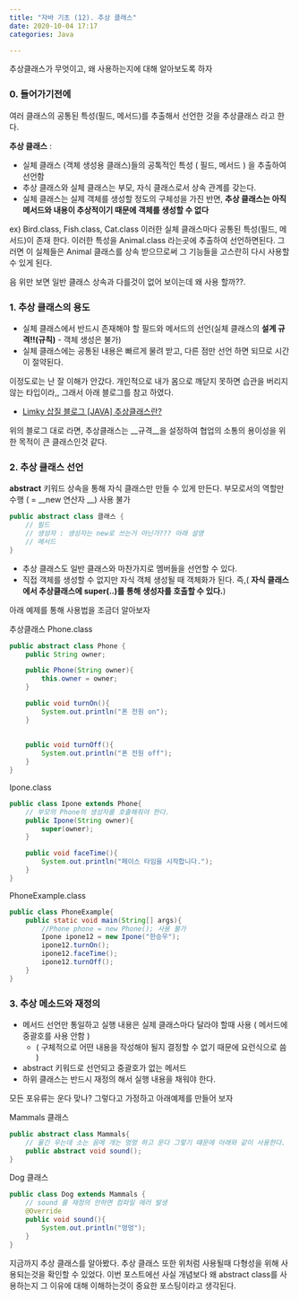 ```yaml
---
title: "자바 기초 (12). 추상 클래스"
date: 2020-10-04 17:17
categories: Java

---
```


추상클래스가 무엇이고, 왜 사용하는지에 대해 알아보도록 하자

### 0. 들어가기전에
여러 클래스의 공통된 특성(필드, 메서드)를 추출해서 선언한 것을 추상클래스 라고 한다.  

__추상 클래스__ : 
- 실체 클래스 (객체 생성용 클래스)들의 공톡적인 특성 ( 필드, 메서드 ) 을 추출하여 선언함
- 추상 클래스와 실체 클래스는 부모, 자식 클래스로서 상속 관계를 갖는다.
- 실체 클래스는 실제 객체를 생성할 정도의 구체성을 가진 반면, __추상 클래스는 아직 메서드와 내용이 추상적이기 때문에 객체를 생성할 수 없다__

ex)
Bird.class, Fish.class, Cat.class 이러한 실체 클래스마다 공통된 특성(필드, 메서드)이 존재 한다.  이러한 특성을 Animal.class 라는곳에 추출하여 선언하면된다. 그러면 이 실체들은 Animal 클래스를 상속 받으므로써 그 기능들을 고스란히 다시 사용할 수 있게 된다.  

음 위만 보면 일반 클래스 상속과 다를것이 없어 보이는데 왜 사용 할까??.

### 1. 추상 클래스의 용도
- 실체 클래스에서 반드시 존재해야 할 필드와 메서드의 선언(실체 클래스의 __설계 규격!!(규칙)__ - 객체 생성은 불가)
- 실체 클래스에는 공통된 내용은 빠르게 물려 받고, 다른 점만 선언 하면 되므로 시간이 절약된다.

이정도로는 난 잘 이해가 안갔다. 개인적으로 내가 몸으로 깨닫지 못하면 습관을 버리지 않는 타입이라,, 그래서 아래 블로그를 참고 하였다.  
- [Limky 삽질 블로그 [JAVA] 추상클래스란? ](https://limkydev.tistory.com/188)

위의 블로그 대로 라면, 추상클래스는 __규격__을 설정하여 협업의 소통의 용이성을 위한 목적이 큰 클래스인것 같다.

### 2. 추상 클래스 선언
__abstract__ 키워드
상속을 통해 자식 클래스만 만들 수 있게 만든다.  부모로서의 역할만 수행 ( = __new 연산자 __) 사용 불가
```java 
public abstract class 클래스 {
	// 필드
	// 생성자 : 생성자는 new로 쓰는거 아닌가??? 아래 설명
	// 메서드
}
```
- 추상 클래스도 일반 클래스와 마찬가지로 멤버들을 선언할 수 있다.
- 직접 객체를 생성할 수 없지만 자식 객체 생성될 때 객체화가 된다. 즉,( __자식 클래스에서 추상클래스에 super(..)를 통해 생성자를 호출할 수 있다.__)

아래 예제를 통해 사용법을 조금더 알아보자

추상클래스 Phone.class
```java
public abstract class Phone {
	public String owner;

	public Phone(String owner){
		this.owner = owner;
	}

	public void turnOn(){
		System.out.println("폰 전원 on");
	}
	
	
	public void turnOff(){
		System.out.println("폰 전원 off");
	}
}
```

Ipone.class
```java
public class Ipone extends Phone{
	// 부모의 Phone의 생성자를 호출해줘야 한다.
	public Ipone(String owner){
		super(owner);
	}

	public void faceTime(){
		System.out.println("페이스 타임을 시작합니다.");
	}
}
```

PhoneExample.class
```java
public class PhoneExample{
	public static void main(String[] args){
		//Phone phone = new Phone(); 사용 불가
		Ipone ipone12 = new Ipone("한승우");
		ipone12.turnOn();
		ipone12.faceTime();
		ipone12.turnOff();
	}
}
```

### 3. 추상 메소드와 재정의

- 메서드 선언만 통일하고 실행 내용은 실제 클래스마다 달라야 할때 사용 ( 메서드에 중괄호를 사용 안함 )
	-  ( 구체적으로 어떤 내용을 작성해야 될지 결정할 수 없기 때문에 요런식으로 씀 )
- abstract 키워드로 선언되고 중괄호가 없는 메서드
- 하위 클래스는 반드시 재정의 해서 실행 내용을 채워야 한다.

모든 포유류는 운다 맞나? 그렇다고 가정하고 아래예제를 만들어 보자  

Mammals 클래스
```java
public abstract class Mammals{
	// 울긴 우는데 소는 음메 개는 멍멍 하고 운다 그렇기 떄문에 아래와 같이 사용한다.
	public abstract void sound(); 
}
```
Dog 클래스
```java
public class Dog extends Mammals {
	// sound 를 재정의 안하면 컴파일 에러 발생
	@Override
	public void sound(){
		System.out.println("멍멍");
	}
}
```
 
 지금까지 추상 클래스를 알아봤다. 추상 클래스 또한 위처럼 사용될때 다형성을 위해 사용되는것을 확인할 수 있었다.
이번 포스트에선 사실 개념보다 왜 abstract class를 사용하는지 그 이유에 대해 이해하는것이 중요한 포스팅이라고 생각된다.  
